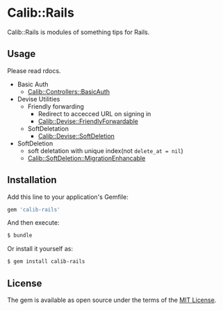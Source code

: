 # Calib::Rails
Calib::Rails is modules of something tips for Rails.

## Usage
Please read rdocs.

- Basic Auth
  - [Calib::Controllers::BasicAuth](http://www.rubydoc.info/gems/calib-rails/Calib/Controllers/BasicAuth)
- Devise Utilities  
  - Friendly forwarding
    - Redirect to accecced URL on signing in
    - [Calib::Devise::FriendlyForwardable](http://www.rubydoc.info/gems/calib-rails/Calib/Devise/FriendlyForwardable)
  - SoftDeletation
    - [Calib::Devise::SoftDeletion](http://www.rubydoc.info/gems/calib-rails/Calib/Devise/SoftDeletion)
- SoftDeletion
  - soft deletation with unique index(not `delete_at = nil`)
  - [Calib::SoftDeletion::MigrationEnhancable](http://www.rubydoc.info/gems/calib-rails/Calib/SoftDeletion/MigrationEnhancable)

## Installation
Add this line to your application's Gemfile:

```ruby
gem 'calib-rails'
```

And then execute:
```bash
$ bundle
```

Or install it yourself as:
```bash
$ gem install calib-rails
```

## License
The gem is available as open source under the terms of the [MIT License](http://opensource.org/licenses/MIT).
